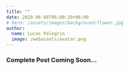 ```yaml
---
title: ""
date: 2020-06-08T06:00:20+06:00
# hero: /assets/images/background/flower.jpg
author:
  name: Lucas Pelegrin
  image: /webassets/avatar.png
---
```

### Complete Post Coming Soon...